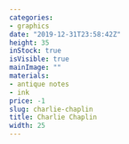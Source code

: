 ```yaml
---
categories:
- graphics
date: "2019-12-31T23:58:42Z"
height: 35
inStock: true
isVisible: true
mainImage: ""
materials:
- antique notes
- ink
price: -1
slug: charlie-chaplin
title: Charlie Chaplin
width: 25
---
```


